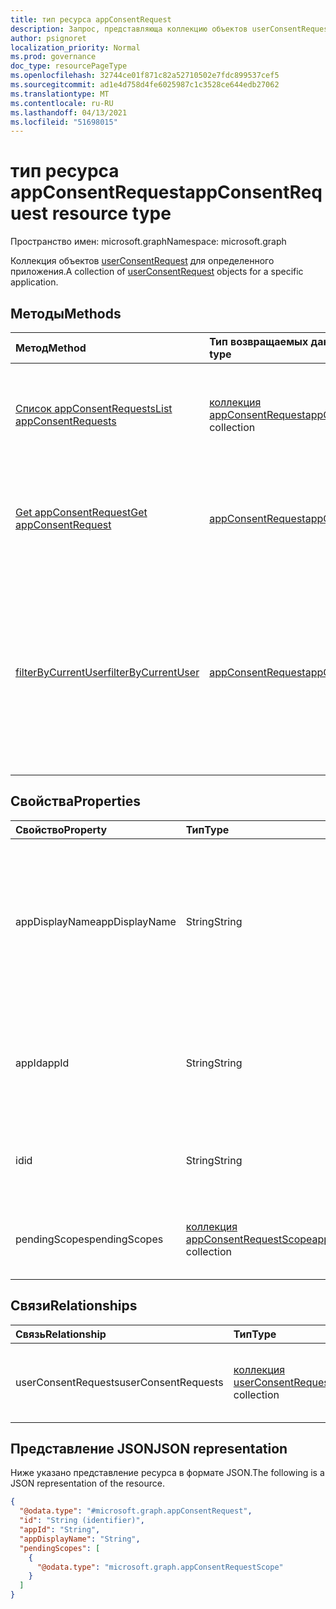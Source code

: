 ```yaml
---
title: тип ресурса appConsentRequest
description: Запрос, представляюща коллекцию объектов userConsentRequest для определенного приложения.
author: psignoret
localization_priority: Normal
ms.prod: governance
doc_type: resourcePageType
ms.openlocfilehash: 32744ce01f871c82a52710502e7fdc899537cef5
ms.sourcegitcommit: ad1e4d758d4fe6025987c1c3528ce644edb27062
ms.translationtype: MT
ms.contentlocale: ru-RU
ms.lasthandoff: 04/13/2021
ms.locfileid: "51698015"
---
```

# <a name="appconsentrequest-resource-type"></a><span data-ttu-id="aabbe-103">тип ресурса appConsentRequest</span><span class="sxs-lookup"><span data-stu-id="aabbe-103">appConsentRequest resource type</span></span>

<span data-ttu-id="aabbe-104">Пространство имен: microsoft.graph</span><span class="sxs-lookup"><span data-stu-id="aabbe-104">Namespace: microsoft.graph</span></span>

<span data-ttu-id="aabbe-105">Коллекция объектов [userConsentRequest](../resources/userconsentrequest.md) для определенного приложения.</span><span class="sxs-lookup"><span data-stu-id="aabbe-105">A collection of [userConsentRequest](../resources/userconsentrequest.md) objects for a specific application.</span></span>

## <a name="methods"></a><span data-ttu-id="aabbe-106">Методы</span><span class="sxs-lookup"><span data-stu-id="aabbe-106">Methods</span></span>

|<span data-ttu-id="aabbe-107">Метод</span><span class="sxs-lookup"><span data-stu-id="aabbe-107">Method</span></span>|<span data-ttu-id="aabbe-108">Тип возвращаемых данных</span><span class="sxs-lookup"><span data-stu-id="aabbe-108">Return type</span></span>|<span data-ttu-id="aabbe-109">Описание</span><span class="sxs-lookup"><span data-stu-id="aabbe-109">Description</span></span>|
|:---|:---|:---|
|[<span data-ttu-id="aabbe-110">Список appConsentRequests</span><span class="sxs-lookup"><span data-stu-id="aabbe-110">List appConsentRequests</span></span>](../api/appconsentrequest-list.md)|<span data-ttu-id="aabbe-111">[коллекция appConsentRequest](../resources/appconsentrequest.md)</span><span class="sxs-lookup"><span data-stu-id="aabbe-111">[appConsentRequest](../resources/appconsentrequest.md) collection</span></span>|<span data-ttu-id="aabbe-112">Извлечение коллекции [объектов appConsentRequest](appconsentrequest.md) и их свойств.</span><span class="sxs-lookup"><span data-stu-id="aabbe-112">Retrieve a collection of [appConsentRequest](appconsentrequest.md) objects and their properties.</span></span>|
|[<span data-ttu-id="aabbe-113">Get appConsentRequest</span><span class="sxs-lookup"><span data-stu-id="aabbe-113">Get appConsentRequest</span></span>](../api/appconsentrequest-get.md)|[<span data-ttu-id="aabbe-114">appConsentRequest</span><span class="sxs-lookup"><span data-stu-id="aabbe-114">appConsentRequest</span></span>](../resources/appconsentrequest.md)|<span data-ttu-id="aabbe-115">Ознакомьтесь с свойствами и отношениями [объекта appConsentRequest.](../resources/appconsentrequest.md)</span><span class="sxs-lookup"><span data-stu-id="aabbe-115">Read the properties and relationships of an [appConsentRequest](../resources/appconsentrequest.md) object.</span></span>|
|[<span data-ttu-id="aabbe-116">filterByCurrentUser</span><span class="sxs-lookup"><span data-stu-id="aabbe-116">filterByCurrentUser</span></span>](../api/appconsentrequest-filterByCurrentUser.md)|[<span data-ttu-id="aabbe-117">appConsentRequest</span><span class="sxs-lookup"><span data-stu-id="aabbe-117">appConsentRequest</span></span>](../resources/appconsentrequest.md)|<span data-ttu-id="aabbe-118">Ознакомьтесь с свойствами объектов [appConsentRequest,](../resources/appconsentrequest.md) для которых текущий пользователь является рецензентом, и состояние запроса на согласие пользователя `InProgress` .</span><span class="sxs-lookup"><span data-stu-id="aabbe-118">Read the properties of [appConsentRequest](../resources/appconsentrequest.md) objects for which the current user is the reviewer and the status of the user consent request is `InProgress`.</span></span> |

## <a name="properties"></a><span data-ttu-id="aabbe-119">Свойства</span><span class="sxs-lookup"><span data-stu-id="aabbe-119">Properties</span></span>

|<span data-ttu-id="aabbe-120">Свойство</span><span class="sxs-lookup"><span data-stu-id="aabbe-120">Property</span></span>|<span data-ttu-id="aabbe-121">Тип</span><span class="sxs-lookup"><span data-stu-id="aabbe-121">Type</span></span>|<span data-ttu-id="aabbe-122">Описание</span><span class="sxs-lookup"><span data-stu-id="aabbe-122">Description</span></span>|
|:---|:---|:---|
|<span data-ttu-id="aabbe-123">appDisplayName</span><span class="sxs-lookup"><span data-stu-id="aabbe-123">appDisplayName</span></span>|<span data-ttu-id="aabbe-124">String</span><span class="sxs-lookup"><span data-stu-id="aabbe-124">String</span></span>|<span data-ttu-id="aabbe-125">Отображение имени приложения, для которого запрашивается согласие.</span><span class="sxs-lookup"><span data-stu-id="aabbe-125">The display name of the app for which consent is requested.</span></span> <span data-ttu-id="aabbe-126">Обязательный.</span><span class="sxs-lookup"><span data-stu-id="aabbe-126">Required.</span></span> <span data-ttu-id="aabbe-127">Поддерживает `$filter` `eq` (только) и `$orderby` .</span><span class="sxs-lookup"><span data-stu-id="aabbe-127">Supports `$filter` (`eq` only) and `$orderby`.</span></span> |
|<span data-ttu-id="aabbe-128">appId</span><span class="sxs-lookup"><span data-stu-id="aabbe-128">appId</span></span>|<span data-ttu-id="aabbe-129">String</span><span class="sxs-lookup"><span data-stu-id="aabbe-129">String</span></span>|<span data-ttu-id="aabbe-130">Идентификатор приложения.</span><span class="sxs-lookup"><span data-stu-id="aabbe-130">The identifier of the application.</span></span> <span data-ttu-id="aabbe-131">Обязательный.</span><span class="sxs-lookup"><span data-stu-id="aabbe-131">Required.</span></span> <span data-ttu-id="aabbe-132">Поддерживает `$filter` `eq` (только) и `$orderby` .</span><span class="sxs-lookup"><span data-stu-id="aabbe-132">Supports `$filter` (`eq` only) and `$orderby`.</span></span> |
|<span data-ttu-id="aabbe-133">id</span><span class="sxs-lookup"><span data-stu-id="aabbe-133">id</span></span>|<span data-ttu-id="aabbe-134">String</span><span class="sxs-lookup"><span data-stu-id="aabbe-134">String</span></span>|<span data-ttu-id="aabbe-135">Идентификатор запроса на согласие приложения.</span><span class="sxs-lookup"><span data-stu-id="aabbe-135">The identifier of the app consent request.</span></span> <span data-ttu-id="aabbe-136">Обязательный.</span><span class="sxs-lookup"><span data-stu-id="aabbe-136">Required.</span></span>|
|<span data-ttu-id="aabbe-137">pendingScopes</span><span class="sxs-lookup"><span data-stu-id="aabbe-137">pendingScopes</span></span>|<span data-ttu-id="aabbe-138">[коллекция appConsentRequestScope](../resources/appconsentrequestscope.md)</span><span class="sxs-lookup"><span data-stu-id="aabbe-138">[appConsentRequestScope](../resources/appconsentrequestscope.md) collection</span></span>|<span data-ttu-id="aabbe-139">Список ожидающих утверждения областей.</span><span class="sxs-lookup"><span data-stu-id="aabbe-139">A list of pending scopes waiting for approval.</span></span> <span data-ttu-id="aabbe-140">Обязательный.</span><span class="sxs-lookup"><span data-stu-id="aabbe-140">Required.</span></span>|

## <a name="relationships"></a><span data-ttu-id="aabbe-141">Связи</span><span class="sxs-lookup"><span data-stu-id="aabbe-141">Relationships</span></span>

|<span data-ttu-id="aabbe-142">Связь</span><span class="sxs-lookup"><span data-stu-id="aabbe-142">Relationship</span></span>|<span data-ttu-id="aabbe-143">Тип</span><span class="sxs-lookup"><span data-stu-id="aabbe-143">Type</span></span>|<span data-ttu-id="aabbe-144">Описание</span><span class="sxs-lookup"><span data-stu-id="aabbe-144">Description</span></span>|
|:---|:---|:---|
|<span data-ttu-id="aabbe-145">userConsentRequests</span><span class="sxs-lookup"><span data-stu-id="aabbe-145">userConsentRequests</span></span>|<span data-ttu-id="aabbe-146">[коллекция userConsentRequest](../resources/userconsentrequest.md)</span><span class="sxs-lookup"><span data-stu-id="aabbe-146">[userConsentRequest](../resources/userconsentrequest.md) collection</span></span>|<span data-ttu-id="aabbe-147">Список ожидающих запросов на согласие пользователей.</span><span class="sxs-lookup"><span data-stu-id="aabbe-147">A list of pending user consent requests.</span></span>|

## <a name="json-representation"></a><span data-ttu-id="aabbe-148">Представление JSON</span><span class="sxs-lookup"><span data-stu-id="aabbe-148">JSON representation</span></span>

<span data-ttu-id="aabbe-149">Ниже указано представление ресурса в формате JSON.</span><span class="sxs-lookup"><span data-stu-id="aabbe-149">The following is a JSON representation of the resource.</span></span>
<!-- {
  "blockType": "resource",
  "keyProperty": "id",
  "@odata.type": "microsoft.graph.appConsentRequest",
  "openType": false
}
-->
``` json
{
  "@odata.type": "#microsoft.graph.appConsentRequest",
  "id": "String (identifier)",
  "appId": "String",
  "appDisplayName": "String",
  "pendingScopes": [
    {
      "@odata.type": "microsoft.graph.appConsentRequestScope"
    }
  ]
}
```
